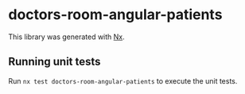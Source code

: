 # doctors-room-angular-patients

This library was generated with [Nx](https://nx.dev).

## Running unit tests

Run `nx test doctors-room-angular-patients` to execute the unit tests.
